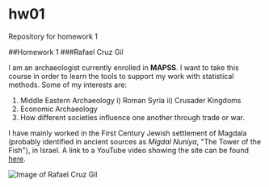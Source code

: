 # hw01
Repository for homework 1

##Homework 1
###Rafael Cruz Gil

I am an archaeologist currently enrolled in **MAPSS**. I want to take this course in order to learn the tools to support my work with statistical methods.
Some of my interests are:

1. Middle Eastern Archaeology
  i) Roman Syria
  ii) Crusader Kingdoms
2. Economic Archaeology 
3. How different societies influence one another through trade or war.

I have mainly worked in the First Century Jewish settlement of Magdala (probably identified in ancient sources as *Migdal Nuniya*, "The Tower of the Fish"), in Israel. A link to a YouTube video showing the site can be found [here](https://www.youtube.com/watch?v=xUKbXPJfJZI).

![Image of Rafael Cruz Gil](https://avatars3.githubusercontent.com/u/28905139?v=4&s=400&u=2c7f5d752e66fd813e9d33e9c84604ccaafb546b)